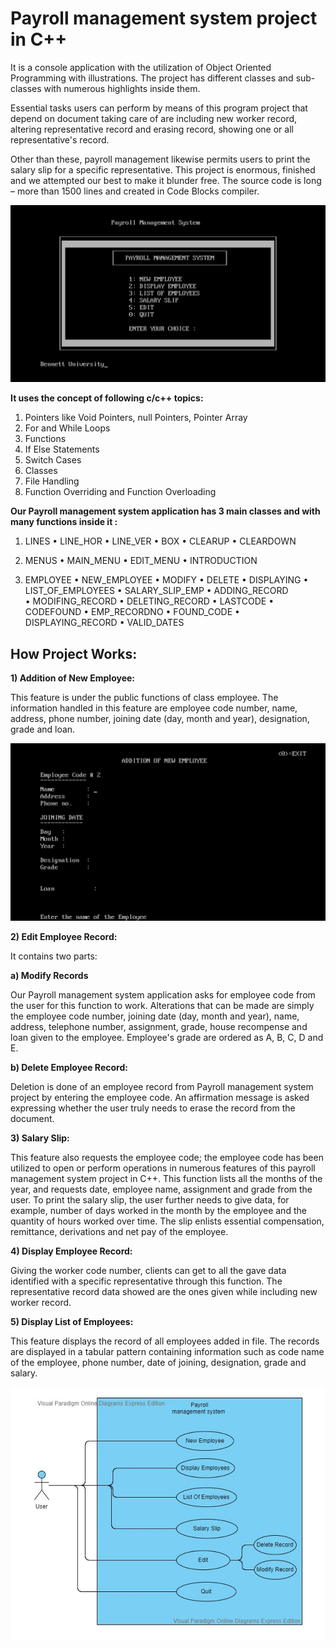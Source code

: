 # Payroll management system project in C++
It is a console application with the utilization of Object Oriented Programming with illustrations. The project has different classes and sub-classes with numerous highlights inside them.

Essential tasks users can perform by means of this program project that depend on document taking care of are including new worker record, altering representative record and erasing record, showing one or all representative's record. 

Other than these, payroll management likewise permits users to print the salary slip for a specific representative. This project is enormous, finished and we attempted our best to make it blunder free. The source code is long – more than 1500 lines and created in Code Blocks compiler.

![](images/HomePage.png)

**It uses the concept of following c/c++ topics:**

1) Pointers like Void Pointers, null Pointers, Pointer Array
2)	For and While Loops
3)	Functions
4)	If Else Statements
5)	Switch Cases
6)	Classes
7)	File Handling
8)	Function Overriding and Function Overloading

**Our Payroll management system application has 3 main classes and with many functions inside it :**

1)	LINES
•	LINE_HOR
•	LINE_VER
•	BOX
•	CLEARUP
•	CLEARDOWN

2)	MENUS
•	MAIN_MENU
•	EDIT_MENU
•	INTRODUCTION

3)	EMPLOYEE
•	NEW_EMPLOYEE
•	MODIFY
•	DELETE
•	DISPLAYING
•	LIST_OF_EMPLOYEES
•	SALARY_SLIP_EMP
•	ADDING_RECORD   
•	MODIFING_RECORD
•	DELETING_RECORD
•	LASTCODE
•	CODEFOUND
•	EMP_RECORDNO
•	FOUND_CODE
•	DISPLAYING_RECORD
•	VALID_DATES

## How Project Works:

**1)	Addition of New Employee:**

 This feature is under the public functions of class employee. The information handled in this feature are employee code number, name, address, phone number, joining date (day, month and year), designation, grade and loan.
 
 ![](images/AddingEmp.png)

**2)	Edit Employee Record:** 

It contains two parts:

 **a)	Modify Records**
 
   Our Payroll management system application asks for employee code from the user for this function to work. Alterations that can be made are simply the employee code number,     joining date (day, month and year), name, address, telephone number, assignment, grade, house recompense and loan given to the employee. Employee's grade are ordered as A, B,   C, D and E.

 **b)	Delete Employee Record:**
 
   Deletion is done of an employee record from Payroll management system project by entering the employee code. An affirmation message is asked expressing whether the user truly   needs to erase the record from the document.

**3)	Salary Slip:**

  This feature also requests the employee code; the employee code has been utilized to open or perform operations in numerous features of this payroll management system project in C++. This function lists all the months of the year, and requests date, employee name, assignment and grade from the user. To print the salary slip, the user further needs to give data, for example, number of days worked in the month by the employee and the quantity of hours worked over time. The slip enlists essential compensation, remittance, derivations and net pay of the employee.

**4)	Display Employee Record:**

 Giving the worker code number, clients can get to all the gave data identified with a specific representative through this function. The representative record data showed are the ones given while including new worker record.
 
**5)	Display List of Employees:**

  This feature displays the record of all employees added in file. The records are displayed in a tabular pattern containing information such as code name of the employee, phone number, date of joining, designation, grade and salary.

![](images/UseCaseDiagram.PNG)
